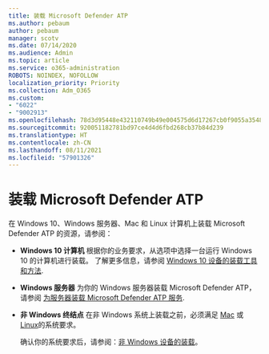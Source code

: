 ```yaml
---
title: 装载 Microsoft Defender ATP
ms.author: pebaum
author: pebaum
manager: scotv
ms.date: 07/14/2020
ms.audience: Admin
ms.topic: article
ms.service: o365-administration
ROBOTS: NOINDEX, NOFOLLOW
localization_priority: Priority
ms.collection: Adm_O365
ms.custom:
- "6022"
- "9002913"
ms.openlocfilehash: 78d3d95448e432110749b49e004575d6d17267cb0f9055a35480d227ff5c5a49
ms.sourcegitcommit: 920051182781bd97ce4d4d6fbd268cb37b84d239
ms.translationtype: HT
ms.contentlocale: zh-CN
ms.lasthandoff: 08/11/2021
ms.locfileid: "57901326"
---
```

# <a name="onboarding-microsoft-defender-atp"></a>装载 Microsoft Defender ATP

在 Windows 10、Windows 服务器、Mac 和 Linux 计算机上装载 Microsoft Defender ATP 的资源，请参阅： 

- **Windows 10 计算机** 根据你的业务要求，从选项中选择一台运行 Windows 10 的计算机进行装载。 了解更多信息，请参阅 [Windows 10 设备的装载工具和方法](https://docs.microsoft.com/windows/security/threat-protection/microsoft-defender-atp/configure-endpoints). 

- **Windows 服务器** 为你的 Windows 服务器装载 Microsoft Defender ATP，请参阅 [为服务器装载 Microsoft Defender ATP 服务](https://docs.microsoft.com/windows/security/threat-protection/microsoft-defender-atp/configure-server-endpoints).

- **非 Windows 终结点**  在非 Windows 系统上装载之前，必须满足 [Mac](https://docs.microsoft.com/windows/security/threat-protection/microsoft-defender-atp/microsoft-defender-atp-mac#system-requirements) 或 [Linux](https://docs.microsoft.com/windows/security/threat-protection/microsoft-defender-atp/microsoft-defender-atp-linux#system-requirements)的系统要求。

    确认你的系统要求后，请参阅：[非 Windows 设备的装载](https://docs.microsoft.com/windows/security/threat-protection/microsoft-defender-atp/configure-endpoints-non-windows#onboarding-non-windows-machines)。